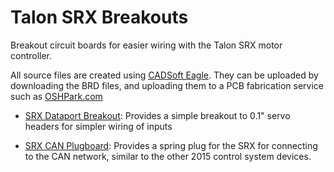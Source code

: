 # Talon SRX Breakouts
Breakout circuit boards for easier wiring with the Talon SRX motor controller.

All source files are created using [CADSoft Eagle](http://www.cadsoftusa.com/download-eagle/). They can be uploaded by downloading the BRD files, and uploading them to a PCB fabrication service such as [OSHPark.com](http://oshpark.com)

- [SRX Dataport Breakout](SRX_Dataport_Breakout/): Provides a simple breakout to 0.1" servo headers for simpler wiring of inputs
   
- [SRX CAN Plugboard](SRX_CAN_Plugboard/): Provides a spring plug for the SRX for connecting to the CAN network, similar to the other 2015 control system devices. 

